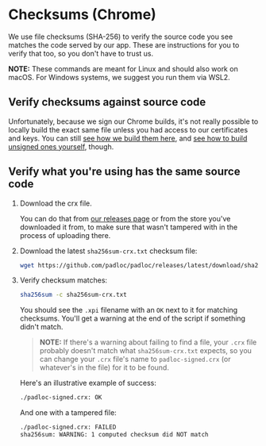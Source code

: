 # Checksums (Chrome)

We use file checksums (SHA-256) to verify the source code you see matches the
code served by our app. These are instructions for you to verify that too, so
you don't have to trust us.

**NOTE:** These commands are meant for Linux and should also work on macOS. For
Windows systems, we suggest you run them via WSL2.

## Verify checksums against source code

Unfortunately, because we sign our Chrome builds, it's not really possible to
locally build the exact same file unless you had access to our certificates and
keys. You can still
[see how we build them here](https://github.com/padloc/padloc/blob/ea05def083df89823d7c15c7bbeb6ef1a1b40383/.github/workflows/publish-release.yml#L54),
and
[see how to build unsigned ones yourself](https://github.com/padloc/padloc/blob/ea05def083df89823d7c15c7bbeb6ef1a1b40383/.github/workflows/build-web-extension.yml),
though.

## Verify what you're using has the same source code

1. Download the crx file.

    You can do that from
    [our releases page](https://github.com/padloc/padloc/releases) or from the
    store you've downloaded it from, to make sure that wasn't tampered with in
    the process of uploading there.

2. Download the latest `sha256sum-crx.txt` checksum file:

    ```bash
    wget https://github.com/padloc/padloc/releases/latest/download/sha256sum-crx.txt
    ```

3. Verify checksum matches:

    ```bash
    sha256sum -c sha256sum-crx.txt
    ```

    You should see the `.xpi` filename with an `OK` next to it for matching
    checksums. You'll get a warning at the end of the script if something didn't
    match.

    > **NOTE:** If there's a warning about failing to find a file, your `.crx`
    > file probably doesn't match what `sha256sum-crx.txt` expects, so you can
    > change your `.crx` file's name to `padloc-signed.crx` (or whatever's in
    > the file) for it to be found.

    Here's an illustrative example of success:

    ```txt
    ./padloc-signed.crx: OK
    ```

    And one with a tampered file:

    ```txt
    ./padloc-signed.crx: FAILED
    sha256sum: WARNING: 1 computed checksum did NOT match
    ```
